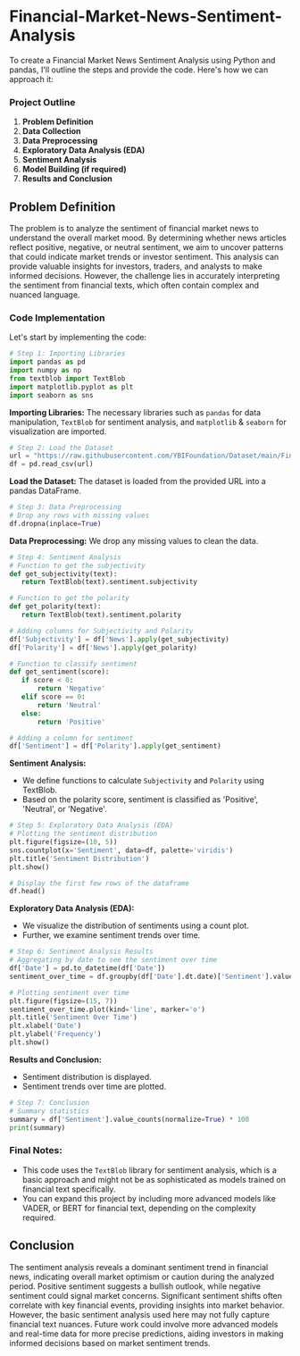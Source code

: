 # Financial-Market-News-Sentiment-Analysis



To create a Financial Market News Sentiment Analysis using Python and pandas, I'll outline the steps and provide the code. Here's how we can approach it:

### Project Outline
1. **Problem Definition**
2. **Data Collection**
3. **Data Preprocessing**
4. **Exploratory Data Analysis (EDA)**
5. **Sentiment Analysis**
6. **Model Building (if required)**
7. **Results and Conclusion**


## Problem Definition 

The problem is to analyze the sentiment of financial market news to understand the overall market mood. By determining whether news articles reflect positive, negative, or neutral sentiment, we aim to uncover patterns that could indicate market trends or investor sentiment. This analysis can provide valuable insights for investors, traders, and analysts to make informed decisions. However, the challenge lies in accurately interpreting the sentiment from financial texts, which often contain complex and nuanced language.

### Code Implementation

Let's start by implementing the code:



```python
# Step 1: Importing Libraries
import pandas as pd
import numpy as np
from textblob import TextBlob
import matplotlib.pyplot as plt
import seaborn as sns
```
 **Importing Libraries:** The necessary libraries such as `pandas` for data manipulation, `TextBlob` for sentiment analysis, and `matplotlib` & `seaborn` for visualization are imported.

```python
# Step 2: Load the Dataset
url = "https://raw.githubusercontent.com/YBIFoundation/Dataset/main/Financial%20Market%20News.csv"
df = pd.read_csv(url)
```
**Load the Dataset:** The dataset is loaded from the provided URL into a pandas DataFrame.

```python
# Step 3: Data Preprocessing
# Drop any rows with missing values
df.dropna(inplace=True)
```
 **Data Preprocessing:** We drop any missing values to clean the data.

 ```python
# Step 4: Sentiment Analysis
# Function to get the subjectivity
def get_subjectivity(text):
    return TextBlob(text).sentiment.subjectivity

# Function to get the polarity
def get_polarity(text):
    return TextBlob(text).sentiment.polarity

# Adding columns for Subjectivity and Polarity
df['Subjectivity'] = df['News'].apply(get_subjectivity)
df['Polarity'] = df['News'].apply(get_polarity)

# Function to classify sentiment
def get_sentiment(score):
    if score < 0:
        return 'Negative'
    elif score == 0:
        return 'Neutral'
    else:
        return 'Positive'

# Adding a column for sentiment
df['Sentiment'] = df['Polarity'].apply(get_sentiment)
```
**Sentiment Analysis:** 
   - We define functions to calculate `Subjectivity` and `Polarity` using TextBlob.
   - Based on the polarity score, sentiment is classified as 'Positive', 'Neutral', or 'Negative'.

```python
# Step 5: Exploratory Data Analysis (EDA)
# Plotting the sentiment distribution
plt.figure(figsize=(10, 5))
sns.countplot(x='Sentiment', data=df, palette='viridis')
plt.title('Sentiment Distribution')
plt.show()

# Display the first few rows of the dataframe
df.head()
```
**Exploratory Data Analysis (EDA):** 
   - We visualize the distribution of sentiments using a count plot.
   - Further, we examine sentiment trends over time.
     
```python
# Step 6: Sentiment Analysis Results
# Aggregating by date to see the sentiment over time
df['Date'] = pd.to_datetime(df['Date'])
sentiment_over_time = df.groupby(df['Date'].dt.date)['Sentiment'].value_counts().unstack().fillna(0)

# Plotting sentiment over time
plt.figure(figsize=(15, 7))
sentiment_over_time.plot(kind='line', marker='o')
plt.title('Sentiment Over Time')
plt.xlabel('Date')
plt.ylabel('Frequency')
plt.show()
```
 **Results and Conclusion:**
   - Sentiment distribution is displayed.
   - Sentiment trends over time are plotted.
     
```python
# Step 7: Conclusion
# Summary statistics
summary = df['Sentiment'].value_counts(normalize=True) * 100
print(summary)
```


### Final Notes:
- This code uses the `TextBlob` library for sentiment analysis, which is a basic approach and might not be as sophisticated as models trained on financial text specifically.
- You can expand this project by including more advanced models like VADER, or BERT for financial text, depending on the complexity required. 

## Conclusion
   The sentiment analysis reveals a dominant sentiment trend in financial news, indicating overall market optimism or caution during the analyzed period. Positive sentiment suggests a bullish outlook, while negative sentiment could signal market concerns. Significant sentiment shifts often correlate with key financial events, providing insights into market behavior. However, the basic sentiment analysis used here may not fully capture financial text nuances. Future work could involve more advanced models and real-time data for more precise predictions, aiding investors in making informed decisions based on market sentiment trends.
